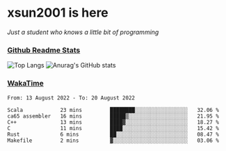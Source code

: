 # xsun2001 is here

*Just a student who knows a little bit of programming*

### [Github Readme Stats](https://github.com/anuraghazra/github-readme-stats)

![Top Langs](https://github-readme-stats.vercel.app/api/top-langs/?username=xsun2001&layout=compact&theme=radical) ![Anurag's GitHub stats](https://github-readme-stats.vercel.app/api?username=xsun2001&show_icons=true&theme=radical)

### [WakaTime](https://wakatime.com)

<!--START_SECTION:waka-->

```text
From: 13 August 2022 - To: 20 August 2022

Scala            23 mins         ████████░░░░░░░░░░░░░░░░░   32.06 %
ca65 assembler   16 mins         █████▒░░░░░░░░░░░░░░░░░░░   21.95 %
C++              13 mins         ████▓░░░░░░░░░░░░░░░░░░░░   18.27 %
C                11 mins         ████░░░░░░░░░░░░░░░░░░░░░   15.42 %
Rust             6 mins          ██░░░░░░░░░░░░░░░░░░░░░░░   08.47 %
Makefile         2 mins          ▓░░░░░░░░░░░░░░░░░░░░░░░░   03.06 %
```

<!--END_SECTION:waka-->
